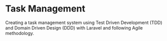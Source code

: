 # Task Management
Creating a task management system using Test Driven Development (TDD) and Domain Driven Design (DDD) with Laravel and following Agile methodology.
